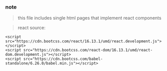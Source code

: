 ### note
> this file includes single html pages that implement react components

> react source:
```
<script src="https://cdn.bootcss.com/react/16.13.1/umd/react.development.js"></script>
<script src="https://cdn.bootcss.com/react-dom/16.13.1/umd/react-dom.development.js"></script>
<script src="https://cdn.bootcss.com/babel-standalone/6.26.0/babel.min.js"></script>
```
